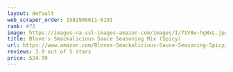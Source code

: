 ```yaml
---
layout: default 
﻿web_scraper_order: 1582906611-6191
rank: #73
image: https://images-na.ssl-images-amazon.com/images/I/71V8w-hgWxL.jpg
title: Blove's Smackalicious Sauce Seasoning Mix (Spicy)
url: https://www.amazon.com/Bloves-Smackalicious-Sauce-Seasoning-Spicy/dp/B07VBXPL7V/ref=zg_mw_grocery_73?_encoding=UTF8&psc=1&refRID=XTVGWZMF6K6B536217C1
reviews: 3.9 out of 5 stars
price: $24.99 
---
```

